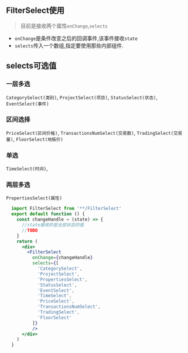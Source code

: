 ## FilterSelect使用

> 目前是接收两个属性`onChange`,`selects`
- `onChange`是条件改变之后的回调事件,该事件接收`state`
- `selects`传入一个数组,指定要使用那些内部组件.


## selects可选值

### 一层多选
`CategorySelect(类别)`, `ProjectSelect(项目)`,  `StatusSelect(状态)`,   `EventSelect(事件)`

### 区间选择
`PriceSelect(区间价格)`, `TransactionsNumSelect(交易数)`, `TradingSelect(交易量)`, `FloorSelect(地板价)`

### 单选
`TimeSelect(时间)`,

### 两层多选
`PropertiesSelect(属性)`
           


```jsx
  import FilterSelect from '**/FilterSelect'
  export default function () {
    const changeHandle = (state) => {
      //state接收的是全部状态的值
      //TODO
    }
    return (
      <div>
        <FilterSelect
          onChange={changeHandle} 
          selects={[
            'CategorySelect',
            'ProjectSelect',
            'PropertiesSelect',
            'StatusSelect',
            'EventSelect',
            'TimeSelect',
            'PriceSelect',
            'TransactionsNumSelect',
            'TradingSelect',
            'FloorSelect'
          ]}
          />
      </div>
    )
  }
```